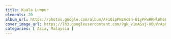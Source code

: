 ```yaml
---
title: Kuala Lumpur
elements: 20
album_url: https://photos.google.com/album/AF1QipPNzAc8n-B1yPPwRKHlWh6L5TP6O1UHLQqhoenK
cover_image_url: https://lh3.googleusercontent.com/9gk_v1nASsj-X0UVrApHCNs66CDmrJoeCWZ-8TbNA1nzoppE7MsfsgQAJKmjZbKH36zrFh_MS02wT2gx07X9zpKjNJ8N2EWI8N2r7zef2lQIUW6LFzGINHm9gOvgkfW_muVxsjuX7xP-VFPGDCbecmDN--FZu3g04Jh-27cspPB12adqAlZnuZaMMtY8rze99wVQkGeZzLN9UxiXeiOsNKqWdfZ37mpuYdmtE_h4tgDLMNZ-GIOAWFvGTD9TGDp9bZQr9hZ_BjyvNTjTbtkl3jQJv2Kd6dlFliWbBuG8O1WdJ41gF5Hpq6Ftwv35NPdjVervwhsYCtH_tBUeNgNxoUqy4v4Sw6Au5T1FVHYcw_fCr8bKbkgNQ_OnQC30q8nNu2rsHat6uhDlKT2A8Ci0fi4As_mWuP4Ag8zDTskY1tCzGCEcsXH1JgoPsIhdfSq2g5w1kvauFkr7QDVxMdeJ72XrJHypiuhIgvOovF16r1-0ljzb8XLzxyNqL7EQm2_qS1Rn5pmG5th0xjibMwGfTGURGzt1xl5XBNyI2kBw5_aN7fqDOK4z8jgD870rKJSD0-_jCgJk4T52AONI1fI0J0EIay9vHW_poF7frk4k_RK0uLG1bQxP6pqDmmOnkH4OmwZAWejygIzNk7qHE_UqLXf_Fhs_wcjU=s195-p-k-no
categories: [ Asia, Malaysia ]
---
```

